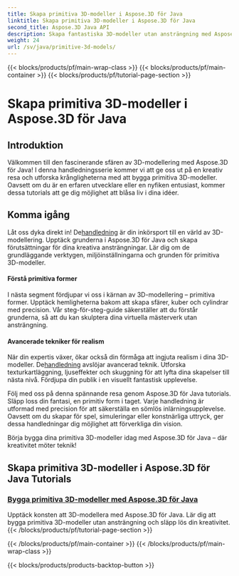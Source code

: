 ```yaml
---
title: Skapa primitiva 3D-modeller i Aspose.3D för Java
linktitle: Skapa primitiva 3D-modeller i Aspose.3D för Java
second_title: Aspose.3D Java API
description: Skapa fantastiska 3D-modeller utan ansträngning med Aspose.3D för Java tutorials. Släpp loss din kreativitet med steg-för-steg-guider om hur du bygger primitiva 3D-modeller.
weight: 24
url: /sv/java/primitive-3d-models/
---
```


{{< blocks/products/pf/main-wrap-class >}}
{{< blocks/products/pf/main-container >}}
{{< blocks/products/pf/tutorial-page-section >}}

# Skapa primitiva 3D-modeller i Aspose.3D för Java



## Introduktion

Välkommen till den fascinerande sfären av 3D-modellering med Aspose.3D för Java! I denna handledningsserie kommer vi att ge oss ut på en kreativ resa och utforska krångligheterna med att bygga primitiva 3D-modeller. Oavsett om du är en erfaren utvecklare eller en nyfiken entusiast, kommer dessa tutorials att ge dig möjlighet att blåsa liv i dina idéer.

## Komma igång

 Låt oss dyka direkt in! De[handledning](./building-primitive-3d-models/) är din inkörsport till en värld av 3D-modellering. Upptäck grunderna i Aspose.3D för Java och skapa förutsättningar för dina kreativa ansträngningar. Lär dig om de grundläggande verktygen, miljöinställningarna och grunden för primitiva 3D-modeller.

#### Förstå primitiva former

I nästa segment fördjupar vi oss i kärnan av 3D-modellering – primitiva former. Upptäck hemligheterna bakom att skapa sfärer, kuber och cylindrar med precision. Vår steg-för-steg-guide säkerställer att du förstår grunderna, så att du kan skulptera dina virtuella mästerverk utan ansträngning.

#### Avancerade tekniker för realism

När din expertis växer, ökar också din förmåga att ingjuta realism i dina 3D-modeller. De[handledning](./building-primitive-3d-models/) avslöjar avancerad teknik. Utforska texturkartläggning, ljuseffekter och skuggning för att lyfta dina skapelser till nästa nivå. Fördjupa din publik i en visuellt fantastisk upplevelse.

Följ med oss på denna spännande resa genom Aspose.3D för Java tutorials. Släpp loss din fantasi, en primitiv form i taget. Varje handledning är utformad med precision för att säkerställa en sömlös inlärningsupplevelse. Oavsett om du skapar för spel, simuleringar eller konstnärliga uttryck, ger dessa handledningar dig möjlighet att förverkliga din vision.

Börja bygga dina primitiva 3D-modeller idag med Aspose.3D för Java – där kreativitet möter teknik!
## Skapa primitiva 3D-modeller i Aspose.3D för Java Tutorials
### [Bygga primitiva 3D-modeller med Aspose.3D för Java](./building-primitive-3d-models/)
Upptäck konsten att 3D-modellera med Aspose.3D för Java. Lär dig att bygga primitiva 3D-modeller utan ansträngning och släpp lös din kreativitet.
{{< /blocks/products/pf/tutorial-page-section >}}

{{< /blocks/products/pf/main-container >}}
{{< /blocks/products/pf/main-wrap-class >}}

{{< blocks/products/products-backtop-button >}}
